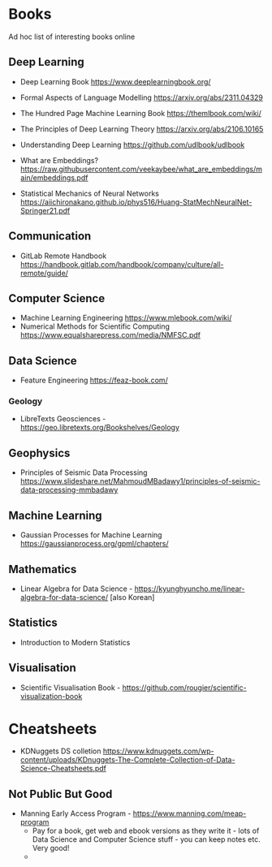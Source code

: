 # Books
Ad hoc list of interesting books online

## Deep Learning
- Deep Learning Book https://www.deeplearningbook.org/
- Formal Aspects of Language Modelling https://arxiv.org/abs/2311.04329
- The Hundred Page Machine Learning Book https://themlbook.com/wiki/ 

- The Principles of Deep Learning Theory https://arxiv.org/abs/2106.10165
- Understanding Deep Learning https://github.com/udlbook/udlbook
- What are Embeddings? https://raw.githubusercontent.com/veekaybee/what_are_embeddings/main/embeddings.pdf
- Statistical Mechanics of Neural Networks https://aiichironakano.github.io/phys516/Huang-StatMechNeuralNet-Springer21.pdf

## Communication
- GitLab Remote Handbook https://handbook.gitlab.com/handbook/company/culture/all-remote/guide/

## Computer Science
- Machine Learning Engineering https://www.mlebook.com/wiki/ 
- Numerical Methods for Scientific Computing https://www.equalsharepress.com/media/NMFSC.pdf

## Data Science
- Feature Engineering https://feaz-book.com/

### Geology
- LibreTexts Geosciences - https://geo.libretexts.org/Bookshelves/Geology

## Geophysics
- Principles of Seismic Data Processing https://www.slideshare.net/MahmoudMBadawy1/principles-of-seismic-data-processing-mmbadawy

## Machine Learning
- Gaussian Processes for Machine Learning  https://gaussianprocess.org/gpml/chapters/

## Mathematics
- Linear Algebra for Data Science - https://kyunghyuncho.me/linear-algebra-for-data-science/ [also Korean]

## Statistics
- Introduction to Modern Statistics

## Visualisation
- Scientific Visualisation Book - https://github.com/rougier/scientific-visualization-book


# Cheatsheets
- KDNuggets DS colletion https://www.kdnuggets.com/wp-content/uploads/KDnuggets-The-Complete-Collection-of-Data-Science-Cheatsheets.pdf


## Not Public But Good
- Manning Early Access Program - https://www.manning.com/meap-program
    - Pay for a book, get web and ebook versions as they write it - lots of Data Science and Computer Science stuff - you can keep notes etc.  Very good!
    - 
